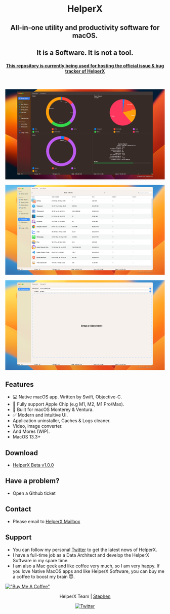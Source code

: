 <h1 align="middle">HelperX</p>
<p align="center">
  <h2 align="center">All-in-one utility and productivity software for macOS.</h2>
</p>

<p align="center">
  <h2 align="center">It is a Software. It is not a tool.</h2>
</p>

<h4 align="middle">
    <u>
        This repository is currently being used for hosting the official issue 
        & bug tracker of HelperX
    </u>
</h4>

<br>

![HelperX](https://github.com/HelperXApp/HelperX/blob/main/Resources/HelperX.png "HelperX")

![HelperX-Uninstaller](https://github.com/HelperXApp/HelperX/blob/main/Resources/Uninstaller.png "HelperX-Uninstaller")

![HelperX-Converter](https://github.com/HelperXApp/HelperX/blob/main/Resources/Converter.png "HelperX-Converter")

## Features
* 💻 Native macOS app. Written by Swift, Objective-C.
* 🍎 Fully support Apple Chip (e.g M1, M2, M1 Pro/Max). 
* 💫 Built for macOS Monterey & Ventura.
* ✅ Modern and intuitive UI.
* Application uninstaller, Caches & Logs cleaner.
* Video, image converter.
* And Mores (WIP).
* MacOS 13.3+

## Download
* <a href="https://github.com/HelperXApp/HelperX/releases/download/v1.0.0-beta0712202301/HelperX.dmg">HelperX Beta v1.0.0</a>

## Have a problem?

- Open a Github ticket

## Contact
* Please email to <a href="mailto:helperxapp@gmail.com">HelperX Mailbox</a>

## Support
* You can follow my personal [Twitter](https://twitter.com/_StephenX_) to get the latest news of HelperX.
* I have a full-time job as a Data Architect and develop the HelperX Software in my spare time.
* I am also a Mac geek and like coffee very much, so I am very happy. If you love Native MacOS apps and like HelperX Software, you can buy me a coffee to boost my brain 😇.


[!["Buy Me A Coffee"](https://www.buymeacoffee.com/assets/img/custom_images/orange_img.png)](https://www.buymeacoffee.com/StephenN)

<p align="center">
    HelperX Team | 
    <a href="">Stephen</a>
</p>

<p align="center">
    <a href="https://twitter.com/HelperXApp">
        <img src="https://img.shields.io/badge/-Twitter-00aced?style=for-the-badge" alt="Twitter">
    </a>
</p>
